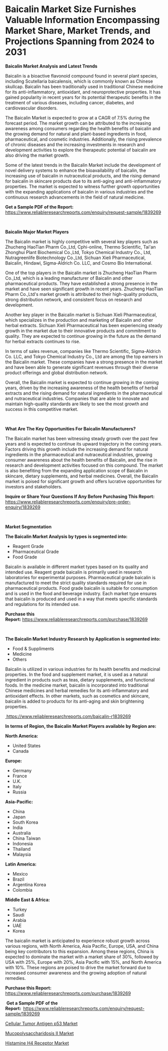 <p><h1>Baicalin Market Size Furnishes Valuable Information Encompassing Market Share, Market Trends, and Projections Spanning from 2024 to 2031</h1></p><p><strong>Baicalin Market Analysis and Latest Trends</strong></p>
<p><p>Baicalin is a bioactive flavonoid compound found in several plant species, including Scutellaria baicalensis, which is commonly known as Chinese skullcap. Baicalin has been traditionally used in traditional Chinese medicine for its anti-inflammatory, antioxidant, and neuroprotective properties. It has gained popularity in recent years for its potential therapeutic benefits in the treatment of various diseases, including cancer, diabetes, and cardiovascular disorders.</p><p>The Baicalin Market is expected to grow at a CAGR of 7.5% during the forecast period. The market growth can be attributed to the increasing awareness among consumers regarding the health benefits of baicalin and the growing demand for natural and plant-based ingredients in food, pharmaceutical, and cosmetic industries. Additionally, the rising prevalence of chronic diseases and the increasing investments in research and development activities to explore the therapeutic potential of baicalin are also driving the market growth.</p><p>Some of the latest trends in the Baicalin Market include the development of novel delivery systems to enhance the bioavailability of baicalin, the increasing use of baicalin in nutraceutical products, and the rising demand for baicalin in skincare products due to its anti-aging and anti-inflammatory properties. The market is expected to witness further growth opportunities with the expanding applications of baicalin in various industries and the continuous research advancements in the field of natural medicine.</p></p>
<p><strong>Get a Sample PDF of the Report:&nbsp;</strong> <a href="https://www.reliableresearchreports.com/enquiry/request-sample/1839269">https://www.reliableresearchreports.com/enquiry/request-sample/1839269</a></p>
<p>&nbsp;</p>
<p><strong>Baicalin Major Market Players</strong></p>
<p><p>The Baicalin market is highly competitive with several key players such as Zhucheng HaoTian Pharm Co.,Ltd, Cphi-online, Thermo Scientific, Tai'an Zhonghui Plant Biochemical Co.,Ltd, Tokyo Chemical Industry Co., Ltd, Nutragreenlife Biotechnology Co.,Ltd, Sichuan Xieli Pharmaceutical, Baicalin, Hindawi, Sigma-Aldrich Co. LLC, and Cosmo Bio International.</p><p>One of the top players in the Baicalin market is Zhucheng HaoTian Pharm Co.,Ltd, which is a leading manufacturer of Baicalin and other pharmaceutical products. They have established a strong presence in the market and have seen significant growth in recent years. Zhucheng HaoTian Pharm Co.,Ltd's market growth is attributed to their high-quality products, strong distribution network, and consistent focus on research and development.</p><p>Another key player in the Baicalin market is Sichuan Xieli Pharmaceutical, which specializes in the production and marketing of Baicalin and other herbal extracts. Sichuan Xieli Pharmaceutical has been experiencing steady growth in the market due to their innovative products and commitment to quality. They are expected to continue growing in the future as the demand for herbal extracts continues to rise.</p><p>In terms of sales revenue, companies like Thermo Scientific, Sigma-Aldrich Co. LLC, and Tokyo Chemical Industry Co., Ltd are among the top earners in the Baicalin market. These companies have a strong presence in the market and have been able to generate significant revenues through their diverse product offerings and global distribution network.</p><p>Overall, the Baicalin market is expected to continue growing in the coming years, driven by the increasing awareness of the health benefits of herbal extracts and the rising demand for natural ingredients in the pharmaceutical and nutraceutical industries. Companies that are able to innovate and maintain high-quality standards are likely to see the most growth and success in this competitive market.</p></p>
<p>&nbsp;</p>
<p><strong>What Are The Key Opportunities For Baicalin Manufacturers?</strong></p>
<p><p>The Baicalin market has been witnessing steady growth over the past few years and is expected to continue its upward trajectory in the coming years. Factors driving this growth include the increasing demand for natural ingredients in the pharmaceutical and nutraceutical industries, growing consumer awareness about the health benefits of Baicalin, and the rise in research and development activities focused on this compound. The market is also benefiting from the expanding application scope of Baicalin in skincare, dietary supplements, and herbal medicines. Overall, the Baicalin market is poised for significant growth and offers lucrative opportunities for investors and stakeholders.</p></p>
<p><strong>Inquire or Share Your Questions If Any Before Purchasing This Report:</strong> <a href="https://www.reliableresearchreports.com/enquiry/pre-order-enquiry/1839269">https://www.reliableresearchreports.com/enquiry/pre-order-enquiry/1839269</a></p>
<p>&nbsp;</p>
<p><strong>Market Segmentation</strong></p>
<p><strong>The Baicalin Market Analysis by types is segmented into:</strong></p>
<p><ul><li>Reagent Grade</li><li>Pharmaceutical Grade</li><li>Food Grade</li></ul></p>
<p><p>Baicalin is available in different market types based on its quality and intended use. Reagent grade baicalin is primarily used in research laboratories for experimental purposes. Pharmaceutical grade baicalin is manufactured to meet the strict quality standards required for use in pharmaceutical products. Food grade baicalin is suitable for consumption and is used in the food and beverage industry. Each market type ensures that baicalin is produced and used in a way that meets specific standards and regulations for its intended use.</p></p>
<p><strong>Purchase this Report:&nbsp;</strong><a href="https://www.reliableresearchreports.com/purchase/1839269">https://www.reliableresearchreports.com/purchase/1839269</a></p>
<p>&nbsp;</p>
<p><strong>The Baicalin Market Industry Research by Application is segmented into:</strong></p>
<p><ul><li>Food & Suppliments</li><li>Medicine</li><li>Others</li></ul></p>
<p><p>Baicalin is utilized in various industries for its health benefits and medicinal properties. In the food and supplement market, it is used as a natural ingredient in products such as teas, dietary supplements, and functional foods. In the medicine market, baicalin is incorporated into traditional Chinese medicines and herbal remedies for its anti-inflammatory and antioxidant effects. In other markets, such as cosmetics and skincare, baicalin is added to products for its anti-aging and skin brightening properties.</p></p>
<p><a href="https://www.reliableresearchreports.com/baicalin-r1839269">&nbsp;https://www.reliableresearchreports.com/baicalin-r1839269</a></p>
<p><strong>In terms of Region, the Baicalin Market Players available by Region are:</strong></p>
<p>
    <p> <strong> North America: </strong>
        <ul>
            <li>United States</li>
            <li>Canada</li>
        </ul>
        </p> 
    <p> <strong> Europe: </strong>
        <ul>
            <li>Germany</li>
            <li>France</li>
            <li>U.K.</li>
            <li>Italy</li>
            <li>Russia</li>
        </ul>
        </p> 
    <p> <strong> Asia-Pacific: </strong>
        <ul>
            <li>China</li>
            <li>Japan</li>
            <li>South Korea</li>
            <li>India</li>
            <li>Australia</li>
            <li>China Taiwan</li>
            <li>Indonesia</li>
            <li>Thailand</li>
            <li>Malaysia</li>
        </ul>
        </p> 
    <p> <strong> Latin America: </strong>
        <ul>
            <li>Mexico</li>
            <li>Brazil</li>
            <li>Argentina Korea</li>
            <li>Colombia</li>
        </ul>
        </p> 
    <p> <strong> Middle East & Africa: </strong>
        <ul>
            <li>Turkey</li>
            <li>Saudi</li>
            <li>Arabia</li>
            <li>UAE</li>
            <li>Korea</li>
        </ul>
    </p>
    </p>
<p><p>The baicalin market is anticipated to experience robust growth across various regions, with North America, Asia Pacific, Europe, USA, and China being key contributors to this expansion. Among these regions, China is expected to dominate the market with a market share of 30%, followed by USA with 25%, Europe with 20%, Asia Pacific with 15%, and North America with 10%. These regions are poised to drive the market forward due to increased consumer awareness and the growing adoption of natural remedies.</p></p>
<p><strong>Purchase this Report: </strong><a href="https://www.reliableresearchreports.com/purchase/1839269">https://www.reliableresearchreports.com/purchase/1839269</a></p>
<p>&nbsp;<strong>Get a Sample PDF of the Report:&nbsp;&nbsp;</strong><a href="https://www.reliableresearchreports.com/enquiry/request-sample/1839269">https://www.reliableresearchreports.com/enquiry/request-sample/1839269</a></p>
<p><strong></strong></p>
<p><p><a href="https://github.com/SashaBeier2023/Market-Research-Report-List-1/blob/main/cellular-tumor-antigen-p53-market.md">Cellular Tumor Antigen p53 Market</a></p><p><a href="https://github.com/kufem1/Market-Research-Report-List-2/blob/main/mucopolysaccharidosis-ii-market.md">Mucopolysaccharidosis II Market</a></p><p><a href="https://github.com/singletonthaxterkelliehr2df/Market-Research-Report-List-2/blob/main/histamine-h4-receptor-market.md">Histamine H4 Receptor Market</a></p></p>